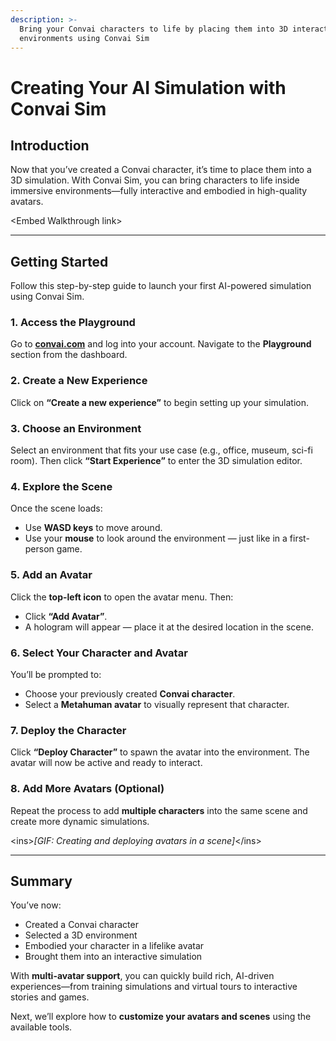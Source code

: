 ```yaml
---
description: >-
  Bring your Convai characters to life by placing them into 3D interactive
  environments using Convai Sim
---
```


# Creating Your AI Simulation with Convai Sim

## Introduction

Now that you’ve created a Convai character, it’s time to place them into a 3D simulation. With Convai Sim, you can bring characters to life inside immersive environments—fully interactive and embodied in high-quality avatars.

\<Embed Walkthrough link>

***

## **Getting Started**

Follow this step-by-step guide to launch your first AI-powered simulation using Convai Sim.

### **1. Access the Playground**

Go to [**convai.com**](https://www.convai.com) and log into your account. Navigate to the **Playground** section from the dashboard.

### 2. Create a New Experience

Click on **“Create a new experience”** to begin setting up your simulation.

### **3. Choose an Environment**

Select an environment that fits your use case (e.g., office, museum, sci-fi room). Then click **“Start Experience”** to enter the 3D simulation editor.

### **4. Explore the Scene**

Once the scene loads:

* Use **WASD keys** to move around.
* Use your **mouse** to look around the environment — just like in a first-person game.

### **5. Add an Avatar**

Click the **top-left icon** to open the avatar menu. Then:

* Click **“Add Avatar”**.
* A hologram will appear — place it at the desired location in the scene.

### **6. Select Your Character and Avatar**

You’ll be prompted to:

* Choose your previously created **Convai character**.
* Select a **Metahuman avatar** to visually represent that character.

### **7. Deploy the Character**

Click **“Deploy Character”** to spawn the avatar into the environment. The avatar will now be active and ready to interact.

### **8. Add More Avatars (Optional)**

Repeat the process to add **multiple characters** into the same scene and create more dynamic simulations.

\<ins>_\[GIF: Creating and deploying avatars in a scene]_\</ins>

***

## Summary

You’ve now:

* Created a Convai character
* Selected a 3D environment
* Embodied your character in a lifelike avatar
* Brought them into an interactive simulation

With **multi-avatar support**, you can quickly build rich, AI-driven experiences—from training simulations and virtual tours to interactive stories and games.

Next, we’ll explore how to **customize your avatars and scenes** using the available tools.
